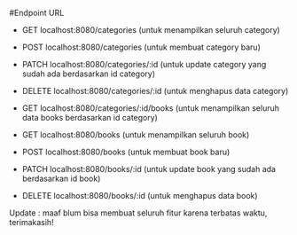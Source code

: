 #Endpoint URL

- GET localhost:8080/categories (untuk menampilkan seluruh category)
- POST localhost:8080/categories (untuk membuat category baru)
- PATCH localhost:8080/categories/:id (untuk update category yang sudah ada berdasarkan id category)
- DELETE localhost:8080/categories/:id (untuk menghapus data category)
- GET localhost:8080/categories/:id/books (untuk menampilkan seluruh data books berdasarkan id category)

- GET localhost:8080/books (untuk menampilkan seluruh book)
- POST localhost:8080/books (untuk membuat book baru)
- PATCH localhost:8080/books/:id (untuk update book yang sudah ada berdasarkan id book)
- DELETE localhost:8080/books/:id (untuk menghapus data book)

Update : maaf blum bisa membuat seluruh fitur karena terbatas waktu, terimakasih!

